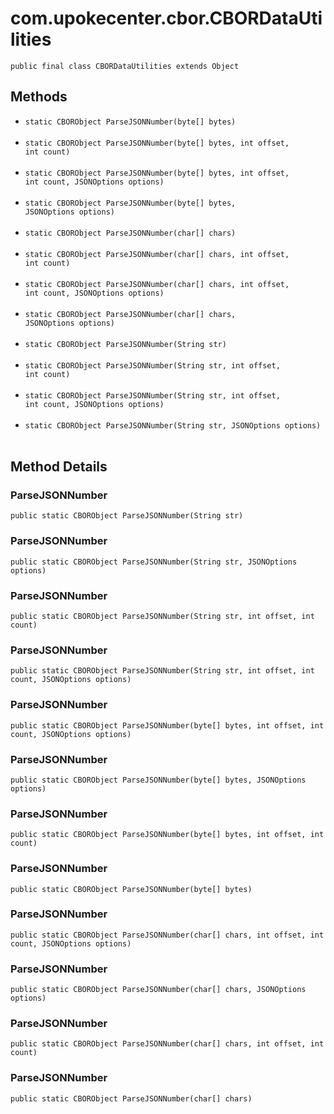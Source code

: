 # com.upokecenter.cbor.CBORDataUtilities

    public final class CBORDataUtilities extends Object

## Methods

* `static CBORObject ParseJSONNumber(byte[] bytes)`<br>
  
* `static CBORObject ParseJSONNumber(byte[] bytes,
 int offset,
 int count)`<br>
  
* `static CBORObject ParseJSONNumber(byte[] bytes,
 int offset,
 int count,
 JSONOptions options)`<br>
  
* `static CBORObject ParseJSONNumber(byte[] bytes,
 JSONOptions options)`<br>
  
* `static CBORObject ParseJSONNumber(char[] chars)`<br>
  
* `static CBORObject ParseJSONNumber(char[] chars,
 int offset,
 int count)`<br>
  
* `static CBORObject ParseJSONNumber(char[] chars,
 int offset,
 int count,
 JSONOptions options)`<br>
  
* `static CBORObject ParseJSONNumber(char[] chars,
 JSONOptions options)`<br>
  
* `static CBORObject ParseJSONNumber(String str)`<br>
  
* `static CBORObject ParseJSONNumber(String str,
 int offset,
 int count)`<br>
  
* `static CBORObject ParseJSONNumber(String str,
 int offset,
 int count,
 JSONOptions options)`<br>
  
* `static CBORObject ParseJSONNumber(String str,
 JSONOptions options)`<br>
  

## Method Details

### ParseJSONNumber
    public static CBORObject ParseJSONNumber(String str)
### ParseJSONNumber
    public static CBORObject ParseJSONNumber(String str, JSONOptions options)
### ParseJSONNumber
    public static CBORObject ParseJSONNumber(String str, int offset, int count)
### ParseJSONNumber
    public static CBORObject ParseJSONNumber(String str, int offset, int count, JSONOptions options)
### ParseJSONNumber
    public static CBORObject ParseJSONNumber(byte[] bytes, int offset, int count, JSONOptions options)
### ParseJSONNumber
    public static CBORObject ParseJSONNumber(byte[] bytes, JSONOptions options)
### ParseJSONNumber
    public static CBORObject ParseJSONNumber(byte[] bytes, int offset, int count)
### ParseJSONNumber
    public static CBORObject ParseJSONNumber(byte[] bytes)
### ParseJSONNumber
    public static CBORObject ParseJSONNumber(char[] chars, int offset, int count, JSONOptions options)
### ParseJSONNumber
    public static CBORObject ParseJSONNumber(char[] chars, JSONOptions options)
### ParseJSONNumber
    public static CBORObject ParseJSONNumber(char[] chars, int offset, int count)
### ParseJSONNumber
    public static CBORObject ParseJSONNumber(char[] chars)

